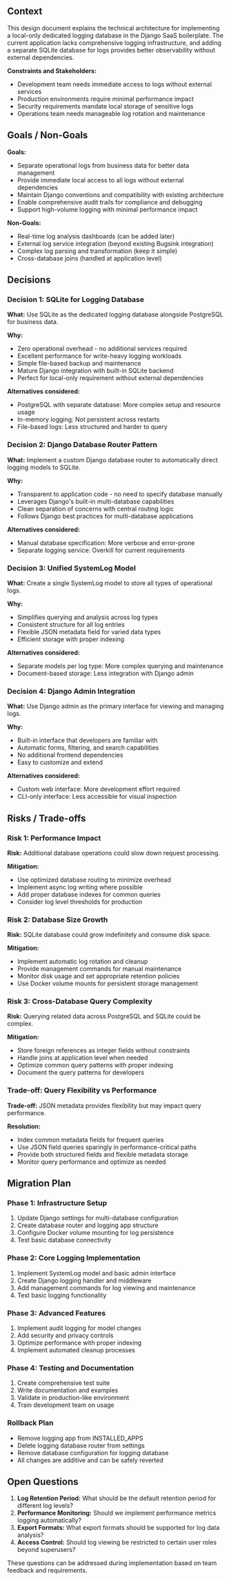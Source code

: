 ## Context

This design document explains the technical architecture for implementing a local-only dedicated logging database in the Django SaaS boilerplate. The current application lacks comprehensive logging infrastructure, and adding a separate SQLite database for logs provides better observability without external dependencies.

**Constraints and Stakeholders:**
- Development team needs immediate access to logs without external services
- Production environments require minimal performance impact
- Security requirements mandate local storage of sensitive logs
- Operations team needs manageable log rotation and maintenance

## Goals / Non-Goals

**Goals:**
- Separate operational logs from business data for better data management
- Provide immediate local access to all logs without external dependencies
- Maintain Django conventions and compatibility with existing architecture
- Enable comprehensive audit trails for compliance and debugging
- Support high-volume logging with minimal performance impact

**Non-Goals:**
- Real-time log analysis dashboards (can be added later)
- External log service integration (beyond existing Bugsink integration)
- Complex log parsing and transformation (keep it simple)
- Cross-database joins (handled at application level)

## Decisions

### Decision 1: SQLite for Logging Database
**What:** Use SQLite as the dedicated logging database alongside PostgreSQL for business data.

**Why:**
- Zero operational overhead - no additional services required
- Excellent performance for write-heavy logging workloads
- Simple file-based backup and maintenance
- Mature Django integration with built-in SQLite backend
- Perfect for local-only requirement without external dependencies

**Alternatives considered:**
- PostgreSQL with separate database: More complex setup and resource usage
- In-memory logging: Not persistent across restarts
- File-based logs: Less structured and harder to query

### Decision 2: Django Database Router Pattern
**What:** Implement a custom Django database router to automatically direct logging models to SQLite.

**Why:**
- Transparent to application code - no need to specify database manually
- Leverages Django's built-in multi-database capabilities
- Clean separation of concerns with central routing logic
- Follows Django best practices for multi-database applications

**Alternatives considered:**
- Manual database specification: More verbose and error-prone
- Separate logging service: Overkill for current requirements

### Decision 3: Unified SystemLog Model
**What:** Create a single SystemLog model to store all types of operational logs.

**Why:**
- Simplifies querying and analysis across log types
- Consistent structure for all log entries
- Flexible JSON metadata field for varied data types
- Efficient storage with proper indexing

**Alternatives considered:**
- Separate models per log type: More complex querying and maintenance
- Document-based storage: Less integration with Django admin

### Decision 4: Django Admin Integration
**What:** Use Django admin as the primary interface for viewing and managing logs.

**Why:**
- Built-in interface that developers are familiar with
- Automatic forms, filtering, and search capabilities
- No additional frontend dependencies
- Easy to customize and extend

**Alternatives considered:**
- Custom web interface: More development effort required
- CLI-only interface: Less accessible for visual inspection

## Risks / Trade-offs

### Risk 1: Performance Impact
**Risk:** Additional database operations could slow down request processing.

**Mitigation:**
- Use optimized database routing to minimize overhead
- Implement async log writing where possible
- Add proper database indexes for common queries
- Consider log level thresholds for production

### Risk 2: Database Size Growth
**Risk:** SQLite database could grow indefinitely and consume disk space.

**Mitigation:**
- Implement automatic log rotation and cleanup
- Provide management commands for manual maintenance
- Monitor disk usage and set appropriate retention policies
- Use Docker volume mounts for persistent storage management

### Risk 3: Cross-Database Query Complexity
**Risk:** Querying related data across PostgreSQL and SQLite could be complex.

**Mitigation:**
- Store foreign references as integer fields without constraints
- Handle joins at application level when needed
- Optimize common query patterns with proper indexing
- Document the query patterns for developers

### Trade-off: Query Flexibility vs Performance
**Trade-off:** JSON metadata provides flexibility but may impact query performance.

**Resolution:**
- Index common metadata fields for frequent queries
- Use JSON field queries sparingly in performance-critical paths
- Provide both structured fields and flexible metadata storage
- Monitor query performance and optimize as needed

## Migration Plan

### Phase 1: Infrastructure Setup
1. Update Django settings for multi-database configuration
2. Create database router and logging app structure
3. Configure Docker volume mounting for log persistence
4. Test basic database connectivity

### Phase 2: Core Logging Implementation
1. Implement SystemLog model and basic admin interface
2. Create Django logging handler and middleware
3. Add management commands for log viewing and maintenance
4. Test basic logging functionality

### Phase 3: Advanced Features
1. Implement audit logging for model changes
2. Add security and privacy controls
3. Optimize performance with proper indexing
4. Implement automated cleanup processes

### Phase 4: Testing and Documentation
1. Create comprehensive test suite
2. Write documentation and examples
3. Validate in production-like environment
4. Train development team on usage

### Rollback Plan
- Remove logging app from INSTALLED_APPS
- Delete logging database router from settings
- Remove database configuration for logging database
- All changes are additive and can be safely reverted

## Open Questions

1. **Log Retention Period:** What should be the default retention period for different log levels?
2. **Performance Monitoring:** Should we implement performance metrics logging automatically?
3. **Export Formats:** What export formats should be supported for log data analysis?
4. **Access Control:** Should log viewing be restricted to certain user roles beyond superusers?

These questions can be addressed during implementation based on team feedback and requirements.